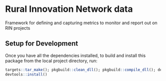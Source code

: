 # Rural Innovation Network data

Framework for defining and capturing metrics to monitor and report out on RIN projects

## Setup for Development

Once you have all the dependencies installed, to build and install this
package from the local project directory, run:

```r
targets::tar_make(); pkgbuild::clean_dll(); pkgbuild::compile_dll(); devtools::document(); devtools::check()
devtools::install()
```

